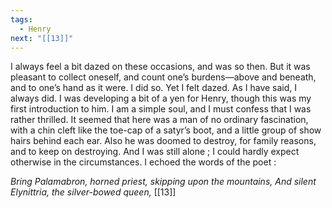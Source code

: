 ```yaml
---
tags:
  - Henry
next: "[[13]]"
---
```

I always feel a bit dazed on these occasions, and was so then. But it was pleasant to collect oneself, and count one’s burdens—above and beneath, and to one’s hand as it were. I did so. Yet I felt dazed. As I have said, I always did. I was developing a bit of a yen for Henry, though this was my first introduction to him. I am a simple soul, and I must confess that I was rather thrilled. It seemed that here was a man of no ordinary fascination, with a chin cleft like the toe-cap of a satyr’s boot, and a little group of show hairs behind each ear. Also he was doomed to destroy, for family reasons, and to keep on destroying. And I was still alone ; I could hardly expect otherwise in the circumstances. I echoed the words of the poet : 

*Bring Palamabron, horned priest, skipping upon
the mountains,
And silent Elynittria, the silver-bowed queen,* [[13]]


